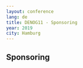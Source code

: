```yaml
---
layout: conference
lang: de
title: DENOG11 - Sponsoring
year: 2019
city: Hamburg
---
```


## Sponsoring
<br>
<br>
